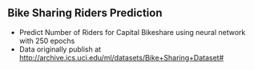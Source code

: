 ## Bike Sharing Riders Prediction
- Predict Number of Riders for Capital Bikeshare using neural network with 250 epochs
- Data originally publish at http://archive.ics.uci.edu/ml/datasets/Bike+Sharing+Dataset#
